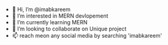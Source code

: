 - 👋 Hi, I’m @imabkareem
- 👀 I’m interested in MERN devlopement
- 🌱 I’m currently learning MERN
- 💞️ I’m looking to collaborate on Unique project
- 📫 reach meon any social media by searching 'imabkareem'



